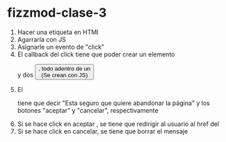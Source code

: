 # fizzmod-clase-3

1) Hacer una etiqueta <a> en HTMl
2) Agarrarla con JS
3) Asignarle un evento de "click"
4) El callback del click tiene que poder crear un elemento <p>
  y dos <button>, todo adentro de un <div> (Se crean con JS)
5) El <p> tiene que decir "Esta seguro que quiere abandonar la página" y los botones "aceptar" y "cancelar", respectivamente
6) Si se hace click en aceptar , se tiene que redirigir al usuario al href del <a>
7) Si se hace click en cancelar, se tiene que borrar el mensaje 
